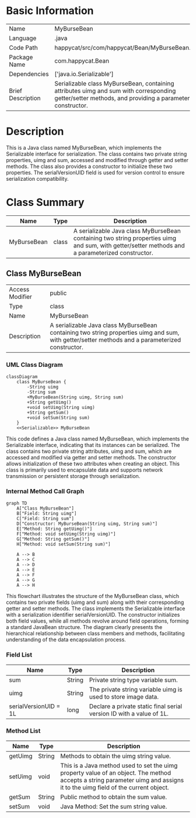 # Basic Information

|      |      |
|------|------|
| Name | MyBurseBean |
| Language | .java |
| Code Path | happycat/src/com/happycat/Bean/MyBurseBean.java |
| Package Name | com.happycat.Bean |
| Dependencies | ['java.io.Serializable'] |
| Brief Description | Serializable class MyBurseBean, containing attributes uimg and sum with corresponding getter/setter methods, and providing a parameterized constructor. |

# Description

This is a Java class named MyBurseBean, which implements the Serializable interface for serialization. The class contains two private string properties, uimg and sum, accessed and modified through getter and setter methods. The class also provides a constructor to initialize these two properties. The serialVersionUID field is used for version control to ensure serialization compatibility.

# Class Summary

| Name   | Type  | Description |
|-------|------|-------------|
| MyBurseBean | class | A serializable Java class MyBurseBean containing two string properties uimg and sum, with getter/setter methods and a parameterized constructor. |



## Class MyBurseBean

|      |      |
|------|------|
| Access Modifier | public |
| Type | class |
| Name | MyBurseBean |
| Description | A serializable Java class MyBurseBean containing two string properties uimg and sum, with getter/setter methods and a parameterized constructor. |


### UML Class Diagram

```mermaid
classDiagram
    class MyBurseBean {
        -String uimg
        -String sum
        +MyBurseBean(String uimg, String sum)
        +String getUimg()
        +void setUimg(String uimg)
        +String getSum()
        +void setSum(String sum)
    }
    <<Serializable>> MyBurseBean
```

This code defines a Java class named MyBurseBean, which implements the Serializable interface, indicating that its instances can be serialized. The class contains two private string attributes, uimg and sum, which are accessed and modified via getter and setter methods. The constructor allows initialization of these two attributes when creating an object. This class is primarily used to encapsulate data and supports network transmission or persistent storage through serialization.


### Internal Method Call Graph

```mermaid
graph TD
    A["Class MyBurseBean"]
    B["Field: String uimg"]
    C["Field: String sum"]
    D["Constructor: MyBurseBean(String uimg, String sum)"]
    E["Method: String getUimg()"]
    F["Method: void setUimg(String uimg)"]
    G["Method: String getSum()"]
    H["Method: void setSum(String sum)"]
    
    A --> B
    A --> C
    A --> D
    A --> E
    A --> F
    A --> G
    A --> H
```

This flowchart illustrates the structure of the MyBurseBean class, which contains two private fields (uimg and sum) along with their corresponding getter and setter methods. The class implements the Serializable interface with a serialization identifier serialVersionUID. The constructor initializes both field values, while all methods revolve around field operations, forming a standard JavaBean structure. The diagram clearly presents the hierarchical relationship between class members and methods, facilitating understanding of the data encapsulation process.

### Field List

| Name  | Type  | Description |
|-------|-------|------|
| sum | String | Private string type variable sum. |
| uimg | String | The private string variable uimg is used to store image data. |
| serialVersionUID = 1L | long | Declare a private static final serial version ID with a value of 1L. |

### Method List

| Name  | Type  | Description |
|-------|-------|------|
| getUimg | String | Methods to obtain the uimg string value. |
| setUimg | void | This is a Java method used to set the uimg property value of an object. The method accepts a string parameter uimg and assigns it to the uimg field of the current object. |
| getSum | String | Public method to obtain the sum value. |
| setSum | void | Java Method: Set the sum string value. |




